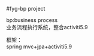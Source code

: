 #fyg-bp project
  
bp:business process  
业务流程执行系统，整合activiti5.9    
  
框架：  
    spring mvc+jpa+activiti5.9   

